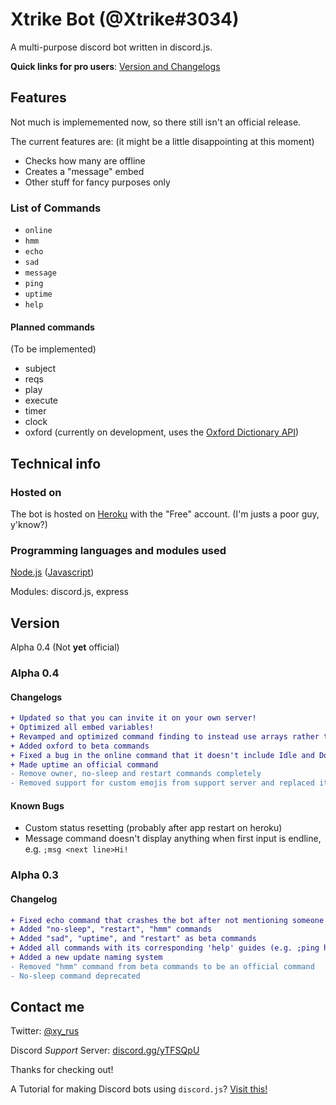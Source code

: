 # Xtrike Bot (@Xtrike#3034)
A multi-purpose discord bot written in discord.js.

**Quick links for pro users**: [Version and Changelogs](#version)

## Features
Not much is implememented now, so there still isn't an official release.

The current features are: (it might be a little disappointing at this moment)

+ Checks how many are offline
+ Creates a "message" embed
+ Other stuff for fancy purposes only

### List of Commands
+ `online`
+ `hmm`
+ `echo`
+ `sad`
+ `message`
+ `ping`
+ `uptime`
+ `help`

#### Planned commands
(To be implemented)

+ subject
+ reqs
+ play
+ execute
+ timer
+ clock
+ oxford (currently on development, uses the [Oxford Dictionary API](https://developer.oxforddictionaries.com))

## Technical info

### Hosted on
The bot is hosted on [Heroku](https://heroku.com "heroku.com") with the "Free" account. (I'm justs a poor guy, y'know?)

### Programming languages and modules used
[Node.js](https://www.google.com/search?q=node.js "Search on Google") ([Javascript](https://www.google.com/search?q=javascript "Search on Google"))

Modules: discord.js, express

## Version
Alpha 0.4 (Not **yet** official)

### Alpha 0.4

#### Changelogs
```diff
+ Updated so that you can invite it on your own server!
+ Optimized all embed variables!
+ Revamped and optimized command finding to instead use arrays rather than your typical OR function
+ Added oxford to beta commands
+ Fixed a bug in the online command that it doesn't include Idle and Do Not Disturb members
+ Made uptime an official command
- Remove owner, no-sleep and restart commands completely
- Removed support for custom emojis from support server and replaced it with discord-wide emojis
```

#### Known Bugs
+ Custom status resetting (probably after app restart on heroku)
+ Message command doesn't display anything when first input is endline, e.g. `;msg <next line>Hi!`

### Alpha 0.3

#### Changelog
```diff
+ Fixed echo command that crashes the bot after not mentioning someone
+ Added "no-sleep", "restart", "hmm" commands
+ Added "sad", "uptime", and "restart" as beta commands
+ Added all commands with its corresponding 'help' guides (e.g. ;ping help)
+ Added a new update naming system
- Removed "hmm" command from beta commands to be an official command
- No-sleep command deprecated
```

## Contact me
Twitter: [@xy_rus](https://twitter.com/xy_rus)

Discord *Support* Server: [discord.gg/yTFSQpU](https://discord.gg/yTFSQpU)

Thanks for checking out!

A Tutorial for making Discord bots using `discord.js`? [Visit this!](https://www.youtube.com/watch?v=dQw4w9WgXcQ "Not yet finished")
